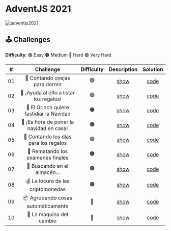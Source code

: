 # AdventJS 2021

![adventjs2021](https://user-images.githubusercontent.com/49620375/215292096-81b769e3-d66e-4a13-9775-a0ef3eb5f751.png)

## 🕹️ Challenges

**Difficulty**: 🟢 Easy 🟠 Medium 🔴 Hard 🟣 Very Hard

|  #  |                Challenge                 | Difficulty |                   Description                   |        Solution         |
| :-: | :--------------------------------------: | :--------: | :---------------------------------------------: | :---------------------: |
| 01  |      🐑 Contando ovejas para dormir      |     🟢     | [show](https://2021.adventjs.dev/challenges/01) | [code](./Challenge-01/) |
| 02  | 🎅 ¡Ayuda al elfo a listar los regalos!  |     🟢     | [show](https://2021.adventjs.dev/challenges/02) | [code](./Challenge-02/) |
| 03  | 🎅 El Grinch quiere fastidiar la Navidad |     🟠     | [show](https://2021.adventjs.dev/challenges/03) | [code](./Challenge-03/) |
| 04  | 🎄 ¡Es hora de poner la navidad en casa! |     🟠     | [show](https://2021.adventjs.dev/challenges/04) | [code](./Challenge-04/) |
| 05  |  🎁 Contando los días para los regalos   |     🟢     | [show](https://2021.adventjs.dev/challenges/05) | [code](./Challenge-05/) |
| 06  |    🧮 Rematando los exámenes finales     |     🟠     | [show](https://2021.adventjs.dev/challenges/06) | [code](./Challenge-06/) |
| 07  |       🏪 Buscando en el almacén...       |     🟠     | [show](https://2021.adventjs.dev/challenges/07) | [code](./Challenge-07/) |
| 08  |    💰 La locura de las criptomonedas     |     🟠     | [show](https://2021.adventjs.dev/challenges/08) | [code](.Challenge-08/)  |
| 09  |    📦 Agrupando cosas automáticamente    |     🔴     | [show](https://2021.adventjs.dev/challenges/09) | [code](./Challenge-09/) |
| 10  |         🏦 La máquina del cambio         |     🔴     | [show](https://2021.adventjs.dev/challenges/10) | [code](./Challenge-10/) |

<!-- | 11  |           ¿Vale la pena la tarjeta fidelidad del cine?            |       🟠       | [show](https://2021.adventjs.dev/challenges/01) | [code](./2021/Challenge-01/) |
| 12  |              La ruta perfecta para dejar los regalos              |       🔴       | [show](https://2021.adventjs.dev/challenges/01) | [code](./2021/Challenge-01/) |
| 13  |                  Envuelve regalos con asteriscos                  |       🟢       | [show](https://2021.adventjs.dev/challenges/01) | [code](./2021/Challenge-01/) |
| 14  |                     En busca del reno perdido                     |       🟠       | [show](https://2021.adventjs.dev/challenges/01) | [code](./2021/Challenge-01/) |
| 15  |                         El salto perfecto                         |       🟠       | [show](https://2021.adventjs.dev/challenges/01) | [code](./2021/Challenge-01/) |
| 16  |                    Descifrando los números...                     |       🟢       | [show](https://2021.adventjs.dev/challenges/01) | [code](./2021/Challenge-01/) |
| 17  |            La locura de enviar paquetes en esta época             |       🔴       | [show](https://2021.adventjs.dev/challenges/01) | [code](./2021/Challenge-01/) |
| 18  |                El sistema operativo de Santa Claus                |       🟢       | [show](https://2021.adventjs.dev/challenges/01) | [code](./2021/Challenge-01/) |
| 19  |                ¿Qué deberíamos aprender en Platzi?                |       🟠       | [show](https://2021.adventjs.dev/challenges/01) | [code](./2021/Challenge-01/) |
| 20  |                  ¿Una carta de pangramas? ¡QUÉ!                   |       🟢       | [show](https://2021.adventjs.dev/challenges/01) | [code](./2021/Challenge-01/) |
| 21  |                      La ruta con los regalos                      |       🔴       | [show](https://2021.adventjs.dev/challenges/01) | [code](./2021/Challenge-01/) |
| 22  |                ¿Cuántos adornos necesita el árbol?                |       🟠       | [show](https://2021.adventjs.dev/challenges/01) | [code](./2021/Challenge-01/) |
| 23  | ¿Puedes reconfigurar las fábricas para no parar de crear regalos? |       🟣       | [show](https://2021.adventjs.dev/challenges/01) | [code](./2021/Challenge-01/) |
| 24  |                   Comparando árboles de Navidad                   |       🟠       | [show](https://2021.adventjs.dev/challenges/01) | [code](./2021/Challenge-01/) |
| 25  |            El último juego y hasta el año que viene 👋            |       🟠       | [show](https://2021.adventjs.dev/challenges/01) | [code](./2021/Challenge-01/) | -->
